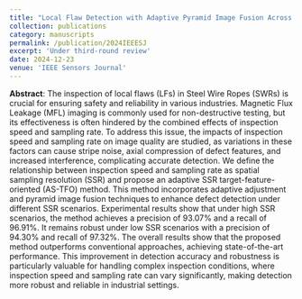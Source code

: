 ```yaml
---
title: "Local Flaw Detection with Adaptive Pyramid Image Fusion Across Spatial Sampling Resolution for SWRs"
collection: publications
category: manuscripts
permalink: /publication/2024IEEESJ
excerpt: 'Under third-round review'
date: 2024-12-23
venue: 'IEEE Sensors Journal'
---
```

**Abstract**: The inspection of local flaws (LFs) in Steel Wire Ropes (SWRs) is crucial for ensuring safety and reliability in various industries. Magnetic Flux Leakage (MFL) imaging is commonly used for non-destructive testing, but its effectiveness is often hindered by the combined effects of inspection speed and sampling rate. To address this issue, the impacts of inspection speed and sampling rate on image quality are studied, as variations in these factors can cause stripe noise, axial compression of defect features, and increased interference, complicating accurate detection. We define the relationship between inspection speed and sampling rate as spatial sampling resolution (SSR) and propose an adaptive SSR target-feature-oriented (AS-TFO) method. This method incorporates adaptive adjustment and pyramid image fusion techniques to enhance defect detection under different SSR scenarios. Experimental results show that under high SSR scenarios, the method achieves a precision of 93.07% and a recall of 96.91%. It remains robust under low SSR scenarios with a precision of 94.30% and recall of 97.32%. The overall results show that the proposed method outperforms conventional approaches, achieving state-of-the-art performance. This improvement in detection accuracy and robustness is particularly valuable for handling complex inspection conditions, where inspection speed and sampling rate can vary significantly, making detection more robust and reliable in industrial settings. 



